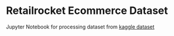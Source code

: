 # Retailrocket Ecommerce Dataset
Jupyter Notebook for processing dataset from [kaggle dataset](https://www.kaggle.com/retailrocket/ecommerce-dataset)
